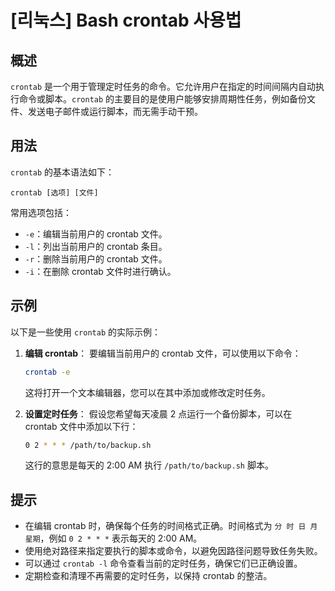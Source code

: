 # [리눅스] Bash crontab 사용법

## 概述
`crontab` 是一个用于管理定时任务的命令。它允许用户在指定的时间间隔内自动执行命令或脚本。`crontab` 的主要目的是使用户能够安排周期性任务，例如备份文件、发送电子邮件或运行脚本，而无需手动干预。

## 用法
`crontab` 的基本语法如下：
```
crontab [选项] [文件]
```

常用选项包括：
- `-e`：编辑当前用户的 crontab 文件。
- `-l`：列出当前用户的 crontab 条目。
- `-r`：删除当前用户的 crontab 文件。
- `-i`：在删除 crontab 文件时进行确认。

## 示例
以下是一些使用 `crontab` 的实际示例：

1. **编辑 crontab**：
   要编辑当前用户的 crontab 文件，可以使用以下命令：
   ```bash
   crontab -e
   ```
   这将打开一个文本编辑器，您可以在其中添加或修改定时任务。

2. **设置定时任务**：
   假设您希望每天凌晨 2 点运行一个备份脚本，可以在 crontab 文件中添加以下行：
   ```bash
   0 2 * * * /path/to/backup.sh
   ```
   这行的意思是每天的 2:00 AM 执行 `/path/to/backup.sh` 脚本。

## 提示
- 在编辑 crontab 时，确保每个任务的时间格式正确。时间格式为 `分 时 日 月 星期`，例如 `0 2 * * *` 表示每天的 2:00 AM。
- 使用绝对路径来指定要执行的脚本或命令，以避免因路径问题导致任务失败。
- 可以通过 `crontab -l` 命令查看当前的定时任务，确保它们已正确设置。
- 定期检查和清理不再需要的定时任务，以保持 crontab 的整洁。